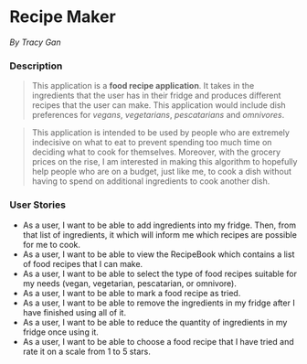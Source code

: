 # Recipe Maker #
*By Tracy Gan*
 
### Description #
>This application is a **food recipe application**. It takes in the ingredients that the user has in their fridge and produces different recipes that the user can make. This application would include dish preferences for *vegans*, *vegetarians*, *pescatarians* and *omnivores*.

>This application is intended to be used by people who are extremely indecisive on what to eat to prevent spending too much time on deciding what to cook for themselves. Moreover, with the grocery prices on the rise, I am interested in making this algorithm to hopefully help people who are on a budget, just like me, to cook a dish without having to spend on additional ingredients to cook another dish.


### User Stories ###

- As a user, I want to be able to add ingredients into my fridge. Then, from that list of ingredients, it which will inform me which recipes are possible for me to cook.
- As a user, I want to be able to view the RecipeBook which contains a list of food recipes that I can make.
- As a user, I want to be able to select the type of food recipes suitable for my needs (vegan, vegetarian, pescatarian, or omnivore).
- As a user, I want to be able to mark a food recipe as tried.
- As a user, I want to be able to remove the ingredients in my fridge after I have finished using all of it.
- As a user, I want to be able to reduce the quantity of ingredients in my fridge once using it.
- As a user, I want to be able to choose a food recipe that I have tried and rate it on a scale from 1 to 5 stars.
